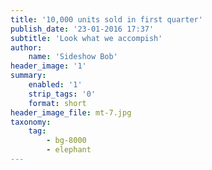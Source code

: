 ```yaml
---
title: '10,000 units sold in first quarter'
publish_date: '23-01-2016 17:37'
subtitle: 'Look what we accompish'
author:
    name: 'Sideshow Bob'
header_image: '1'
summary:
    enabled: '1'
    strip_tags: '0'
    format: short
header_image_file: mt-7.jpg
taxonomy:
    tag:
        - bg-8000
        - elephant
---
```


